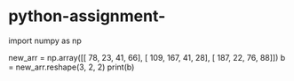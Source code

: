# python-assignment-
import numpy as np

new_arr = np.array([[ 78,  23,  41,  66],
              [ 109,  167,  41,  28],
              [ 187, 22, 76, 88]])
b = new_arr.reshape(3, 2, 2)
print(b)

